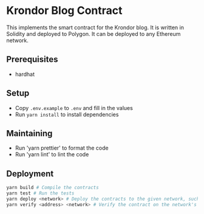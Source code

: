 # Krondor Blog Contract

This implements the smart contract for the Krondor blog. It is written in Solidity and deployed to Polygon.
It can be deployed to any Ethereum network.

## Prerequisites

- hardhat

## Setup

- Copy `.env.example` to `.env` and fill in the values
- Run `yarn install` to install dependencies

## Maintaining

- Run 'yarn prettier' to format the code
- Run 'yarn lint' to lint the code

## Deployment

```bash
yarn build # Compile the contracts
yarn test # Run the tests
yarn deploy <network> # Deploy the contracts to the given network, such as 'matic' or 'mumbai'
yarn verify <address> <network> # Verify the contract on the network's Etherscan using the given address
```
